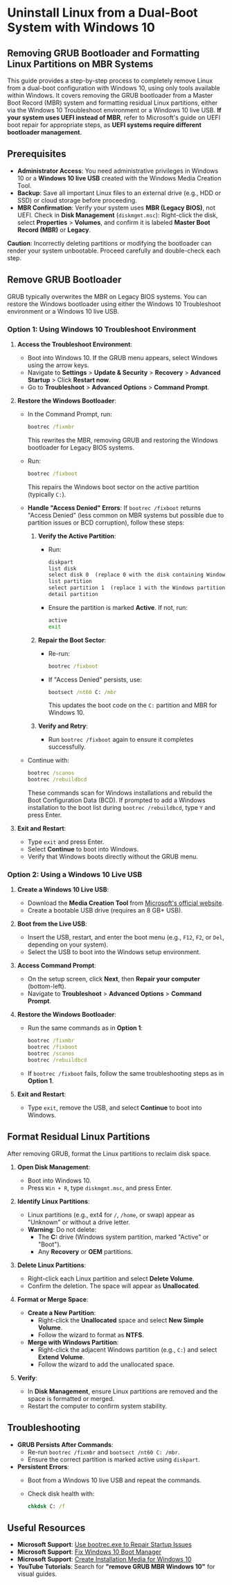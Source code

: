 # Uninstall Linux from a Dual-Boot System with Windows 10

## Removing GRUB Bootloader and Formatting Linux Partitions on MBR Systems

This guide provides a step-by-step process to completely remove Linux from a dual-boot configuration with Windows 10, using only tools available within Windows. It covers removing the GRUB bootloader from a Master Boot Record (MBR) system and formatting residual Linux partitions, either via the Windows 10 Troubleshoot environment or a Windows 10 live USB. **If your system uses UEFI instead of MBR**, refer to Microsoft's guide on UEFI boot repair for appropriate steps, as **UEFI systems require different bootloader management**.

## Prerequisites

- **Administrator Access**: You need administrative privileges in Windows 10 or a **Windows 10 live USB** created with the Windows Media Creation Tool.
- **Backup**: Save all important Linux files to an external drive (e.g., HDD or SSD) or cloud storage before proceeding.
- **MBR Confirmation**: Verify your system uses **MBR (Legacy BIOS)**, not UEFI. Check in **Disk Management** (`diskmgmt.msc`): Right-click the disk, select **Properties** > **Volumes**, and confirm it is labeled **Master Boot Record (MBR)** or **Legacy**.

**Caution**: Incorrectly deleting partitions or modifying the bootloader can render your system unbootable. Proceed carefully and double-check each step.

## Remove GRUB Bootloader

GRUB typically overwrites the MBR on Legacy BIOS systems. You can restore the Windows bootloader using either the Windows 10 Troubleshoot environment or a Windows 10 live USB.

### Option 1: Using Windows 10 Troubleshoot Environment

1. **Access the Troubleshoot Environment**:
   - Boot into Windows 10. If the GRUB menu appears, select Windows using the arrow keys.
   - Navigate to **Settings** > **Update & Security** > **Recovery** > **Advanced Startup** > Click **Restart now**.
   - Go to **Troubleshoot** > **Advanced Options** > **Command Prompt**.

2. **Restore the Windows Bootloader**:
   - In the Command Prompt, run:

     ```cmd
     bootrec /fixmbr
     ```

     This rewrites the MBR, removing GRUB and restoring the Windows bootloader for Legacy BIOS systems.

   - Run:

     ```cmd
     bootrec /fixboot
     ```

     This repairs the Windows boot sector on the active partition (typically `C:`).

   - **Handle "Access Denied" Errors**:
     If `bootrec /fixboot` returns "Access Denied" (less common on MBR systems but possible due to partition issues or BCD corruption), follow these steps:
     1. **Verify the Active Partition**:
        - Run:

          ```cmd
          diskpart
          list disk
          select disk 0  (replace 0 with the disk containing Windows, usually marked with an asterisk `*`)
          list partition
          select partition 1  (replace 1 with the Windows partition, typically `C:`, marked as "Primary")
          detail partition
          ```

        - Ensure the partition is marked **Active**. If not, run:

          ```cmd
          active
          exit
          ```

     2. **Repair the Boot Sector**:
        - Re-run:

          ```cmd
          bootrec /fixboot
          ```

        - If "Access Denied" persists, use:

          ```cmd
          bootsect /nt60 C: /mbr
          ```

          This updates the boot code on the `C:` partition and MBR for Windows 10.

     3. **Verify and Retry**:
        - Run `bootrec /fixboot` again to ensure it completes successfully.

   - Continue with:

     ```cmd
     bootrec /scanos
     bootrec /rebuildbcd
     ```

     These commands scan for Windows installations and rebuild the Boot Configuration Data (BCD). If prompted to add a Windows installation to the boot list during `bootrec /rebuildbcd`, type `Y` and press Enter.

3. **Exit and Restart**:
   - Type `exit` and press Enter.
   - Select **Continue** to boot into Windows.
   - Verify that Windows boots directly without the GRUB menu.

### Option 2: Using a Windows 10 Live USB

1. **Create a Windows 10 Live USB**:
   - Download the **Media Creation Tool** from [Microsoft's official website](https://www.microsoft.com/software-download/windows10).
   - Create a bootable USB drive (requires an 8 GB+ USB).

2. **Boot from the Live USB**:
   - Insert the USB, restart, and enter the boot menu (e.g., `F12`, `F2`, or `Del`, depending on your system).
   - Select the USB to boot into the Windows setup environment.

3. **Access Command Prompt**:
   - On the setup screen, click **Next**, then **Repair your computer** (bottom-left).
   - Navigate to **Troubleshoot** > **Advanced Options** > **Command Prompt**.

4. **Restore the Windows Bootloader**:
   - Run the same commands as in **Option 1**:

     ```cmd
     bootrec /fixmbr
     bootrec /fixboot
     bootrec /scanos
     bootrec /rebuildbcd
     ```

   - If `bootrec /fixboot` fails, follow the same troubleshooting steps as in **Option 1**.

5. **Exit and Restart**:
   - Type `exit`, remove the USB, and select **Continue** to boot into Windows.

## Format Residual Linux Partitions

After removing GRUB, format the Linux partitions to reclaim disk space.

1. **Open Disk Management**:
   - Boot into Windows 10.
   - Press `Win + R`, type `diskmgmt.msc`, and press Enter.

2. **Identify Linux Partitions**:
   - Linux partitions (e.g., ext4 for `/`, `/home`, or swap) appear as "Unknown" or without a drive letter.
   - **Warning**: Do not delete:
     - The **C:** drive (Windows system partition, marked "Active" or "Boot").
     - Any **Recovery** or **OEM** partitions.

3. **Delete Linux Partitions**:
   - Right-click each Linux partition and select **Delete Volume**.
   - Confirm the deletion. The space will appear as **Unallocated**.

4. **Format or Merge Space**:
   - **Create a New Partition**:
     - Right-click the **Unallocated** space and select **New Simple Volume**.
     - Follow the wizard to format as **NTFS**.
   - **Merge with Windows Partition**:
     - Right-click the adjacent Windows partition (e.g., `C:`) and select **Extend Volume**.
     - Follow the wizard to add the unallocated space.

5. **Verify**:
   - In **Disk Management**, ensure Linux partitions are removed and the space is formatted or merged.
   - Restart the computer to confirm system stability.

## Troubleshooting

- **GRUB Persists After Commands**:
  - Re-run `bootrec /fixmbr` and `bootsect /nt60 C: /mbr`.
  - Ensure the correct partition is marked active using `diskpart`.
- **Persistent Errors**:
  - Boot from a Windows 10 live USB and repeat the commands.
  - Check disk health with:

    ```cmd
    chkdsk C: /f
    ```

## Useful Resources

- **Microsoft Support**: [Use bootrec.exe to Repair Startup Issues](https://support.microsoft.com/en-us/help/927392/use-bootrec-exe-in-the-windows-re-to-repair-startup-issues)
- **Microsoft Support**: [Fix Windows 10 Boot Manager](https://learn.microsoft.com/en-us/answers/questions/3953603/how-do-i-get-my-windows-10-boot-manager-fixed)
- **Microsoft Support**: [Create Installation Media for Windows 10](https://support.microsoft.com/en-us/windows/create-installation-media-for-windows-99a58364-8c02-206f-aa6f-40c3b507420d#id0ejd=windows_10)
- **YouTube Tutorials**: Search for **"remove GRUB MBR Windows 10"** for visual guides.
